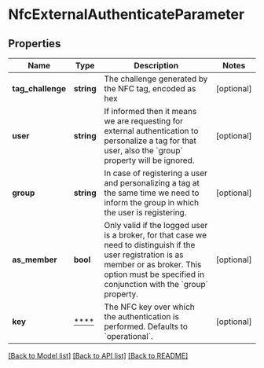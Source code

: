 # NfcExternalAuthenticateParameter

## Properties
Name | Type | Description | Notes
------------ | ------------- | ------------- | -------------
**tag_challenge** | **string** | The challenge generated by the NFC tag, encoded as hex | [optional] 
**user** | **string** | If informed then it means we are requesting for external authentication to personalize a tag for that user, also the &#x60;group&#x60; property will be ignored. | [optional] 
**group** | **string** | In case of registering a user and personalizing a tag at the same time we need to inform the group in which the user is registering. | [optional] 
**as_member** | **bool** | Only valid if the logged user is a broker, for that case we need to distinguish if the user registration is as member or as broker. This option must be specified in conjunction with the &#x60;group&#x60; property. | [optional] 
**key** | [****](.md) | The NFC key over which the authentication is performed. Defaults to &#x60;operational&#x60;. | [optional] 

[[Back to Model list]](../../README.md#documentation-for-models) [[Back to API list]](../../README.md#documentation-for-api-endpoints) [[Back to README]](../../README.md)

